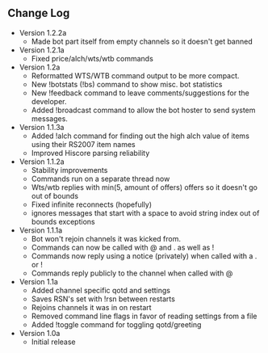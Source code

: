 Change Log <a id="Change_Log"></a>
----------
*  Version 1.2.2a
    * Made bot part itself from empty channels so it doesn't get banned
*  Version 1.2.1a
    * Fixed price/alch/wts/wtb commands
*  Version 1.2a
    * Reformatted WTS/WTB command output to be more compact.
    * New !botstats (!bs) command to show misc. bot statistics
    * New !feedback command to leave comments/suggestions for the developer.
    * Added !broadcast command to allow the bot hoster to send system messages.
*  Version 1.1.3a
    * Added !alch command for finding out the high alch value of items using their RS2007 item names
    * Improved Hiscore parsing reliability
*  Version 1.1.2a
    * Stability improvements
    * Commands run on a separate thread now
    * Wts/wtb replies with min(5, amount of offers) offers so it doesn't go out of bounds
    * Fixed infinite reconnects (hopefully)
    * ignores messages that start with a space to avoid string index out of bounds exceptions
*  Version 1.1.1a
    * Bot won't rejoin channels it was kicked from.
    * Commands can now be called with @ and . as well as !
    * Commands now reply using a notice (privately) when called with a . or !
    * Commands reply publicly to the channel when called with @
*  Version 1.1a
    * Added channel specific qotd and settings
    * Saves RSN's set with !rsn between restarts
    * Rejoins channels it was in on restart
    * Removed command line flags in favor of reading settings from a file
    * Added !toggle command for toggling qotd/greeting
*  Version 1.0a
    * Initial release
